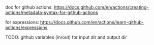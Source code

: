 doc for github actions:
https://docs.github.com/en/actions/creating-actions/metadata-syntax-for-github-actions

for expressions:
https://docs.github.com/en/actions/learn-github-actions/expressions


TODO:
github variables (in/out) for input dir and output dir
